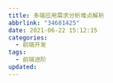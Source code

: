 ```yaml
---
title: 多端应用需求分析难点解析
abbrlink: "34681425"
date: 2021-06-22 15:12:15
categories:
  - 前端开发
tags:
  - 前端进阶
updated:
---
```

